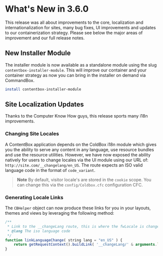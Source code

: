 # What's New in 3.6.0

This release was all about improvements to the core, localization and internationalization for sites, many bug fixes, UI improvements and updates to our containerization strategy.  Please see below the major areas of improvement and our full release notes.

## New Installer Module

The installer module is now available as a standalone module using the slug `contentbox-installer-module`.  This will improve our container and your container strategy as now you can bring in the installer on demand via CommandBox.

```bash
install contentbox-installer-module
```

## Site Localization Updates

Thanks to the Computer Know How guys, this release sports many i18n improvements.

### Changing Site Locales

A ContentBox application depends on the ColdBox i18n module which gives you the ability to serve any content in any language, use resource bundles and use the resource utilities.  However, we have now exposed the ability natively for users to change locales via the UI module using our URL of: `http://site.com/__changelang/en_US`.  The route expects an ISO valid language code in the format of `code_variant`.  

> **Note** By default, visitor locale's are stored in the `cookie` scope. You can change this via the `config/Coldbox.cfc` configuration CFC.


### Generating Locale Links

The `CBHelper` object can now produce these links for you in your layouts, themes and views by leveraging the following method:

```js
/**
 * Link to the __changeLang route, this is where the fwLocale is changed
 * @lang The iso language code
 */
function linkLanguageChange( string lang = "en_US" ) {
	return getRequestContext().buildLink( '__changeLang/' & arguments.lang );
}
```
